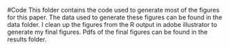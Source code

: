 #Code 
This folder contains the code used to generate most of the figures for this paper. The data used to generate these figures can be found in the data folder. 
 I clean up the figures from the R output in adobe illustrator to generate my final figures. Pdfs of the final figures can be found in the results folder. 
